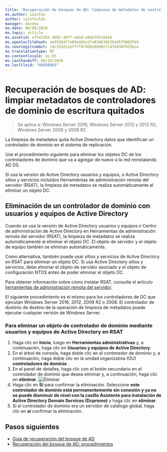 ```yaml
---
title: 'Recuperación de bosques de AD: limpieza de metadatos de controladores de DC quitados'
ms.author: iainfou
author: iainfoulds
manager: daveba
ms.date: 08/09/2018
ms.topic: article
ms.assetid: e7543381-4081-407f-adad-a9de792c6616
ms.openlocfilehash: ae95364ffa09a385e2fa03d630536165f50697b5
ms.sourcegitcommit: 1dc35d221eff7f079d9209d92f14fb630f955bca
ms.translationtype: MT
ms.contentlocale: es-ES
ms.lasthandoff: 08/26/2020
ms.locfileid: "88938965"
---
```

# <a name="ad-forest-recovery---cleaning-metadata-of-removed-writable-domain-controllers"></a>Recuperación de bosques de AD: limpiar metadatos de controladores de dominio de escritura quitados

>Se aplica a: Windows Server 2016, Windows Server 2012 y 2012 R2, Windows Server 2008 y 2008 R2

La limpieza de metadatos quita Active Directory datos que identifican un controlador de dominio en el sistema de replicación.

Use el procedimiento siguiente para eliminar los objetos DC de los controladores de dominio que va a agregar de nuevo a la red reinstalando AD DS.

Si usa la versión de Active Directory usuarios y equipos, o Active Directory sitios y servicios incluidos Herramientas de administración remota del servidor (RSAT), la limpieza de metadatos se realiza automáticamente al eliminar un objeto DC.

## <a name="deleting-a-domain-controller-using-active-directory-users-and-computers"></a>Eliminación de un controlador de dominio con usuarios y equipos de Active Directory

Cuando se usa la versión de Active Directory usuarios y equipos o Centro de administración de Active Directory en Herramientas de administración remota del servidor (RSAT), la limpieza de metadatos se realiza automáticamente al eliminar el objeto DC. El objeto de servidor y el objeto de equipo también se eliminan automáticamente.

Como alternativa, también puede usar sitios y servicios de Active Directory en RSAT para eliminar un objeto DC. Si usa Active Directory sitios y servicios, debe eliminar el objeto de servidor asociado y el objeto de configuración NTDS antes de poder eliminar el objeto DC.

Para obtener información sobre cómo instalar RSAT, consulte el artículo [herramientas de administración remota del servidor](../../../remote/remote-server-administration-tools.md).

El siguiente procedimiento es el mismo para los controladores de DC que ejecutan Windows Server 2016, 2012, 2008 R2 o 2008. El controlador de dominio de destino de la operación de limpieza de metadatos puede ejecutar cualquier versión de Windows Server.

### <a name="to-delete-a-domain-controller-object-using-active-directory-users-and-computers-in-rsat"></a>Para eliminar un objeto de controlador de dominio mediante usuarios y equipos de Active Directory en RSAT

1. Haga clic en **Inicio**, luego en **Herramientas administrativas** y, a continuación, haga clic en **Usuarios y equipos de Active Directory**.
2. En el árbol de consola, haga doble clic en el contenedor de dominio y, a continuación, haga doble clic en la unidad organizativa (OU) **controladores de dominio** .
3. En el panel de detalles, haga clic con el botón secundario en el controlador de dominio que desea eliminar y, a continuación, haga clic en **eliminar**.
   ![Eliminar](media/AD-Forest-Recovery-Cleaning-Metadata/delete1.png)
4. Haga clic en **Sí** para confirmar la eliminación. Seleccione **este controlador de dominio está permanentemente sin conexión y ya no se puede disminuir de nivel con la casilla Asistente para instalación de Active Directory Domain Services (Dcpromo)** y haga clic en **eliminar**.
5. Si el controlador de dominio era un servidor de catálogo global, haga clic en **sí** confirmar la eliminación.

## <a name="next-steps"></a>Pasos siguientes

- [Guía de recuperación del bosque de AD](AD-Forest-Recovery-Guide.md)
- [Recuperación del bosque de AD: procedimientos](AD-Forest-Recovery-Procedures.md)
